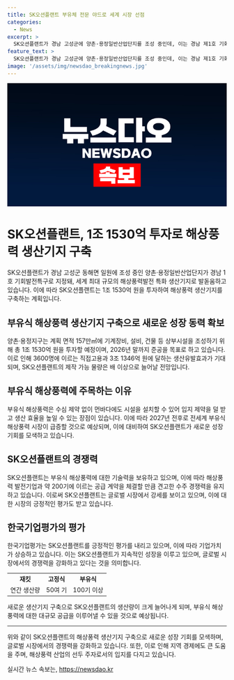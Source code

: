 ```yaml
---
title: SK오션플랜트 부유체 전문 야드로 세계 시장 선점
categories:
  - News
excerpt: >
  SK오션플랜트가 경남 고성군에 양촌·용정일반산업단지를 조성 중인데, 이는 경남 제1호 기회발전특구로 세계 최대 규모의 해상풍력 생산기지로 개발될 예정이다. 1조 1530억 원을 투자하여 2026년 말에 준공할 예정이며, 이로써 지역 경제는 3600명의 직접고용과 3조 1346억 원 생산유발효과가 기대된다. 부유식 해상풍력에 대한 수요가 늘어날 것으로 예상되며, SK에코플랜트와 시너지를 기대하고 있다. 이로써 기업가치가 상승하고 글로벌 시장에서의 경쟁력을 강화할 것으로 전망된다.
feature_text: >
  SK오션플랜트가 경남 고성군에 양촌·용정일반산업단지를 조성 중인데, 이는 경남 제1호 기회발전특구로 세계 최대 규모의 해상풍력 생산기지로 개발될 예정이다. 1조 1530억 원을 투자하여 2026년 말에 준공할 예정이며, 이로써 지역 경제는 3600명의 직접고용과 3조 1346억 원 생산유발효과가 기대된다. 부유식 해상풍력에 대한 수요가 늘어날 것으로 예상되며, SK에코플랜트와 시너지를 기대하고 있다. 이로써 기업가치가 상승하고 글로벌 시장에서의 경쟁력을 강화할 것으로 전망된다.
image: '/assets/img/newsdao_breakingnews.jpg'
---
```


<p><img src="/assets/img/newsdao_breakingnews.jpg" alt="ontimetimes 속보" /></p>

<h1>SK오션플랜트, 1조 1530억 투자로 해상풍력 생산기지 구축</h1>

<p data-ke-size="size16">SK오션플랜트가 경남 고성군 동해면 일원에 조성 중인 양촌·용정일반산업단지가 경남 1호 기회발전특구로 지정돼, 세계 최대 규모의 해상풍력발전 특화 생산기지로 발돋움하고 있습니다. 이에 따라 SK오션플랜트는 1조 1530억 원을 투자하여 해상풍력 생산기지를 구축하는 계획입니다.</p>

<h2 data-ke-size="size26">부유식 해상풍력 생산기지 구축으로 새로운 성장 동력 확보</h2>

<p data-ke-size="size16">양촌·용정지구는 계획 면적 157만㎡에 기계장비, 설비, 건물 등 상부시설을 조성하기 위해 총 1조 1530억 원을 투자할 예정이며, 2026년 말까지 준공을 목표로 하고 있습니다. 이로 인해 3600명에 이르는 직접고용과 3조 1346억 원에 달하는 생산유발효과가 기대되며, SK오션플랜트의 제작 가능 물량은 배 이상으로 늘어날 전망입니다.</p>

<h2 data-ke-size="size26">부유식 해상풍력에 주목하는 이유</h2>

<p data-ke-size="size16">부유식 해상풍력은 수심 제약 없이 먼바다에도 시설을 설치할 수 있어 입지 제약을 덜 받고 생산 효율을 높일 수 있는 장점이 있습니다. 이에 따라 2027년 전후로 전세계 부유식 해상풍력 시장이 급증할 것으로 예상되며, 이에 대비하여 SK오션플랜트가 새로운 성장 기회를 모색하고 있습니다.</p>

<h2 data-ke-size="size26">SK오션플랜트의 경쟁력</h2>

<p data-ke-size="size16">SK오션플랜트는 부유식 해상풍력에 대한 기술력을 보유하고 있으며, 이에 따라 해상풍력 발전기업과 약 200기에 이르는 공급 계약을 체결할 만큼 견고한 수주 경쟁력을 유지하고 있습니다. 이로써 SK오션플랜트는 글로벌 시장에서 강세를 보이고 있으며, 이에 대한 시장의 긍정적인 평가도 받고 있습니다.</p>

<h2 data-ke-size="size26">한국기업평가의 평가</h2>

<p data-ke-size="size16">한국기업평가는 SK오션플랜트를 긍정적인 평가를 내리고 있으며, 이에 따라 기업가치가 상승하고 있습니다. 이는 SK오션플랜트가 지속적인 성장을 이루고 있으며, 글로벌 시장에서의 경쟁력을 강화하고 있다는 것을 의미합니다.</p>

<table>
  <tr>
    <td style="text-align: center; height: 17px;"><b>재킷</b></td>
    <td style="text-align: center; height: 17px;"><b>고정식</b></td>
    <td style="text-align: center; height: 17px;"><b>부유식</b></td>
  </tr>
  <tr>
    <td style="text-align: center; height: 17px;">연간 생산량</td>
    <td style="text-align: center; height: 17px;">50여 기</td>
    <td style="text-align: center; height: 17px;">100기 이상</td>
  </tr>
</table>

<p data-ke-size="size16">새로운 생산기지 구축으로 SK오션플랜트의 생산량이 크게 늘어나게 되며, 부유식 해상풍력에 대한 대규모 공급을 이루어낼 수 있을 것으로 예상됩니다.</p>

<hr>

<p data-ke-size="size16">위와 같이 SK오션플랜트의 해상풍력 생산기지 구축으로 새로운 성장 기회를 모색하며, 글로벌 시장에서의 경쟁력을 강화하고 있습니다. 또한, 이로 인해 지역 경제에도 큰 도움을 주며, 해상풍력 산업의 선두 주자로서의 입지를 다지고 있습니다.</p>
실시간 뉴스 속보는, <a href="https://newsdao.kr" rel="dofollow">https://newsdao.kr</a>


